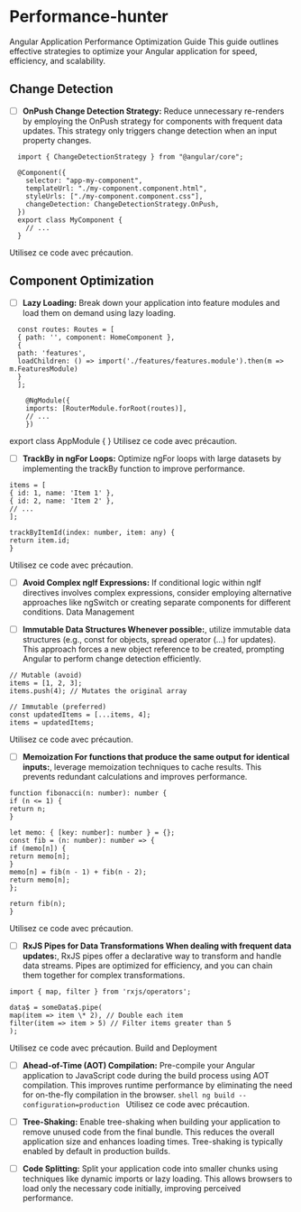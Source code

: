 # Performance-hunter

Angular Application Performance Optimization Guide
This guide outlines effective strategies to optimize your Angular application for speed, efficiency, and scalability.

## Change Detection

- [ ] **OnPush Change Detection Strategy:** Reduce unnecessary re-renders by employing the OnPush strategy for components with frequent data updates. This strategy only triggers change detection when an input property changes.

  

```TS
  import { ChangeDetectionStrategy } from "@angular/core";

  @Component({
    selector: "app-my-component",
    templateUrl: "./my-component.component.html",
    styleUrls: ["./my-component.component.css"],
    changeDetection: ChangeDetectionStrategy.OnPush,
  })
  export class MyComponent {
    // ...
  }
  ```

  Utilisez ce code avec précaution.

## Component Optimization

- [ ] **Lazy Loading:** Break down your application into feature modules and load them on demand using lazy loading.

  

```TS
  const routes: Routes = [
  { path: '', component: HomeComponent },
  {
  path: 'features',
  loadChildren: () => import('./features/features.module').then(m => m.FeaturesModule)
  }
  ];

    @NgModule({
    imports: [RouterModule.forRoot(routes)],
    // ...
    })
  ```

  export class AppModule { }
  Utilisez ce code avec précaution.

- [ ] **TrackBy in ngFor Loops:** Optimize ngFor loops with large datasets by implementing the trackBy function to improve performance.

```TS
items = [
{ id: 1, name: 'Item 1' },
{ id: 2, name: 'Item 2' },
// ...
];

trackByItemId(index: number, item: any) {
return item.id;
}
  ```

Utilisez ce code avec précaution.
- [ ] **Avoid Complex ngIf Expressions:** If conditional logic within ngIf directives involves complex expressions, consider employing alternative approaches like ngSwitch or creating separate components for different conditions.
Data Management

- [ ] **Immutable Data Structures Whenever possible:**, utilize immutable data structures (e.g., const for objects, spread operator (...) for updates). This approach forces a new object reference to be created, prompting Angular to perform change detection efficiently.
```TS
// Mutable (avoid)
items = [1, 2, 3];
items.push(4); // Mutates the original array

// Immutable (preferred)
const updatedItems = [...items, 4];
items = updatedItems;
```

Utilisez ce code avec précaution.

- [ ] **Memoization For functions that produce the same output for identical inputs:**, leverage memoization techniques to cache results. This prevents redundant calculations and improves performance.

```TS
function fibonacci(n: number): number {
if (n <= 1) {
return n;
}

let memo: { [key: number]: number } = {};
const fib = (n: number): number => {
if (memo[n]) {
return memo[n];
}
memo[n] = fib(n - 1) + fib(n - 2);
return memo[n];
};

return fib(n);
}
```

Utilisez ce code avec précaution.

- [ ] **RxJS Pipes for Data Transformations When dealing with frequent data updates:**, RxJS pipes offer a declarative way to transform and handle data streams. Pipes are optimized for efficiency, and you can chain them together for complex transformations.

```TS
import { map, filter } from 'rxjs/operators';

data$ = someData$.pipe(
map(item => item \* 2), // Double each item
filter(item => item > 5) // Filter items greater than 5
);
```

Utilisez ce code avec précaution.
Build and Deployment

- [ ] **Ahead-of-Time (AOT) Compilation:** Pre-compile your Angular application to JavaScript code during the build process using AOT compilation. This improves runtime performance by eliminating the need for on-the-fly compilation in the browser.
      ```shell
      ng build --configuration=production
      ```
      Utilisez ce code avec précaution.

- [ ] **Tree-Shaking:** Enable tree-shaking when building your application to remove unused code from the final bundle. This reduces the overall application size and enhances loading times.
      Tree-shaking is typically enabled by default in production builds.

- [ ] **Code Splitting:** Split your application code into smaller chunks using techniques like dynamic imports or lazy loading. This allows browsers to load only the necessary code initially, improving perceived performance.
